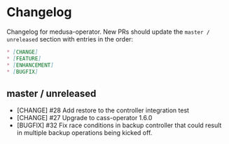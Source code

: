 # Changelog

Changelog for medusa-operator. New PRs should update the `master / unreleased` section with entries in the order:

```markdown
* [CHANGE]
* [FEATURE]
* [ENHANCEMENT]
* [BUGFIX]
```

## master / unreleased

* [CHANGE] #28 Add restore to the controller integration test
* [CHANGE] #27 Upgrade to cass-operator 1.6.0
* [BUGFIX] #32 Fix race conditions in backup controller that could result in multiple backup operations being kicked off.
